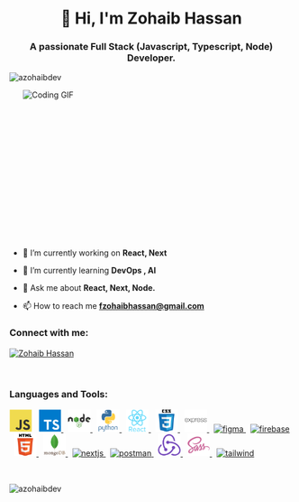 <h1 align="center">👋 Hi, I'm Zohaib Hassan</h1>
<h3 align="center">A passionate Full Stack (Javascript, Typescript, Node) Developer.</h3>

<p align="left"> <img src="https://komarev.com/ghpvc/?username=azohaibdev&label=Profile%20views&color=0e75b6&style=flat" alt="azohaibdev" /> </p>

<img align="right" alt="Coding GIF" width="480" height="280px" src="https://i.giphy.com/media/v1.Y2lkPTc5MGI3NjExbjV3a3psMnp2Y2x0MHk5MzhqdjBpazlnNHlnNGZoZXFuemV1N3gzcyZlcD12MV9pbnRlcm5hbF9naWZfYnlfaWQmY3Q9Zw/qgQUggAC3Pfv687qPC/giphy.gif">


- 🔭 I’m currently working on **React, Next**

- 🌱 I’m currently learning **DevOps , AI**

- 💬 Ask me about **React, Next, Node.**

- 📫 How to reach me **fzohaibhassan@gmail.com**
<h3 align="left">Connect with me:</h3>
<p align="left">
	<a href="https://www.linkedin.com/in/zohaib-farooqi/" target="blank"><img align="center" src="https://raw.githubusercontent.com/rahuldkjain/github-profile-readme-generator/master/src/images/icons/Social/linked-in-alt.svg" alt="Zohaib Hassan" height="30" width="40" />
	</a>
</p>

</br>


<h3 align="left">Languages and Tools:</h3>
<p align="left"> 
	<a href="https://developer.mozilla.org/en-US/docs/Web/JavaScript" target="_blank" rel="noreferrer"> <img src="https://raw.githubusercontent.com/devicons/devicon/master/icons/javascript/javascript-original.svg" alt="javascript" width="40" height="40"/></a> 
	&nbsp;
  <a href="https://www.typescriptlang.org/" target="_blank" rel="noreferrer"> <img src="https://raw.githubusercontent.com/devicons/devicon/master/icons/typescript/typescript-original.svg" alt="typescript" width="40" height="40"/>  </a>
	&nbsp;
  <a href="https://nodejs.org" target="_blank" rel="noreferrer"> <img src="https://raw.githubusercontent.com/devicons/devicon/master/icons/nodejs/nodejs-original-wordmark.svg" alt="nodejs" width="40" height="40"/> </a>
 	&nbsp;
  <a href="https://nodejs.org" target="_blank" rel="noreferrer"> <img src="https://raw.githubusercontent.com/devicons/devicon/master/icons/python/python-original-wordmark.svg" alt="python" width="40" height="40"/> </a> 
 	&nbsp;
  <a href="https://reactjs.org/" target="_blank" rel="noreferrer"> <img src="https://raw.githubusercontent.com/devicons/devicon/master/icons/react/react-original-wordmark.svg" alt="react" width="40" height="40"/> </a> 
	&nbsp;
  <a href="https://www.w3schools.com/css/" target="_blank" rel="noreferrer"> <img src="https://raw.githubusercontent.com/devicons/devicon/master/icons/css3/css3-original-wordmark.svg" alt="css3" width="40" height="40"/> </a> 
	&nbsp;
  <a href="https://expressjs.com" target="_blank" rel="noreferrer"> <img src="https://raw.githubusercontent.com/devicons/devicon/master/icons/express/express-original-wordmark.svg" alt="express" width="40" height="40"/> </a> 
	&nbsp;
  <a href="https://www.figma.com/" target="_blank" rel="noreferrer"> <img src="https://www.vectorlogo.zone/logos/figma/figma-icon.svg" alt="figma" width="40" height="40"/> </a> 
  &nbsp;
  <a href="https://firebase.google.com/" target="_blank" rel="noreferrer"> <img src="https://www.vectorlogo.zone/logos/firebase/firebase-icon.svg" alt="firebase" width="40" height="40"/> </a> 
	&nbsp;
  <a href="https://www.w3.org/html/" target="_blank" rel="noreferrer"> <img src="https://raw.githubusercontent.com/devicons/devicon/master/icons/html5/html5-original-wordmark.svg" alt="html5" width="40" height="40"/> </a> 
	&nbsp;
  <a href="https://www.mongodb.com/" target="_blank" rel="noreferrer"> <img src="https://raw.githubusercontent.com/devicons/devicon/master/icons/mongodb/mongodb-original-wordmark.svg" alt="mongodb" width="40" height="40"/> </a> 
	&nbsp;
  <a href="https://nextjs.org/" target="_blank" rel="noreferrer"> <img src="https://cdn.worldvectorlogo.com/logos/nextjs-2.svg" alt="nextjs" width="40" height="40"/> </a> 
	&nbsp;
  <a href="https://postman.com" target="_blank" rel="noreferrer"> <img src="https://www.vectorlogo.zone/logos/getpostman/getpostman-icon.svg" alt="postman" width="40" height="40"/> </a> 
	&nbsp;
  <a href="https://redux.js.org" target="_blank" rel="noreferrer"> <img src="https://raw.githubusercontent.com/devicons/devicon/master/icons/redux/redux-original.svg" alt="redux" width="40" height="40"/> </a> 
	&nbsp;
  <a href="https://sass-lang.com" target="_blank" rel="noreferrer"> <img src="https://raw.githubusercontent.com/devicons/devicon/master/icons/sass/sass-original.svg" alt="sass" width="40" height="40"/> </a> 
	&nbsp;
  <a href="https://tailwindcss.com/" target="_blank" rel="noreferrer"> <img src="https://www.vectorlogo.zone/logos/tailwindcss/tailwindcss-icon.svg" alt="tailwind" width="40" height="40"/> </a> 
</p>
</br>

<!-- <div>
  <p><img align="left" src="https://github-readme-stats.vercel.app/api/top-langs?username=azohaibdev&show_icons=true&locale=en&layout=compact" alt="azohaibdev" /></p>
  <p>&nbsp;<img align="center" src="https://github-readme-stats.vercel.app/api?username=azohaibdev&show_icons=true&locale=en" alt="azohaibdev" /></p>
</div>
</br> -->

<p><img align="center" src="https://github-readme-streak-stats.herokuapp.com/?user=azohaibdev" alt="azohaibdev" /></p>








